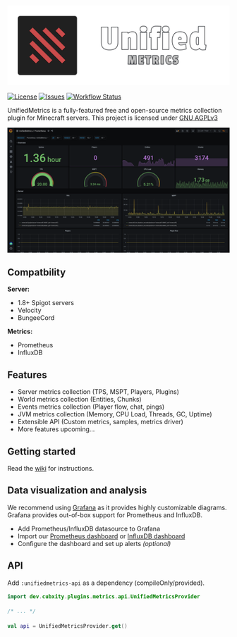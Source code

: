 ![UnifiedMetrics](.github/assets/banner.png)

[![License](https://img.shields.io/github/license/Cubxity/UnifiedMetrics?style=flat-square)](LICENSE)
[![Issues](https://img.shields.io/github/issues/Cubxity/UnifiedMetrics?style=flat-square)](https://github.com/Cubxity/UnifiedMetrics/issues)
[![Workflow Status](https://img.shields.io/github/workflow/status/Cubxity/UnifiedMetrics/gradle-preview-ci/master?style=flat-square)](https://github.com/Cubxity/UnifiedMetrics/actions)

UnifiedMetrics is a fully-featured free and open-source metrics collection plugin for Minecraft servers.
This project is licensed under [GNU AGPLv3](LICENSE)

![Grafana Dashboard](.github/assets/grafana.png)

## Compatbility
**Server:**
- 1.8+ Spigot servers
- Velocity
- BungeeCord

**Metrics:**
- Prometheus
- InfluxDB

## Features
- Server metrics collection (TPS, MSPT, Players, Plugins)
- World metrics collection (Entities, Chunks)
- Events metrics collection (Player flow, chat, pings)
- JVM metrics collection (Memory, CPU Load, Threads, GC, Uptime)
- Extensible API (Custom metrics, samples, metrics driver) 
- More features upcoming...

## Getting started
Read the [wiki](https://github.com/Cubxity/UnifiedMetrics/wiki) for instructions.

## Data visualization and analysis
We recommend using [Grafana](https://grafana.com/) as it provides highly customizable diagrams.
Grafana provides out-of-box support for Prometheus and InfluxDB.

- Add Prometheus/InfluxDB datasource to Grafana
- Import our [Prometheus dashboard](https://grafana.com/grafana/dashboards/14017) or [InfluxDB dashboard](https://grafana.com/grafana/dashboards/13860)
- Configure the dashboard and set up alerts *(optional)*

## API
Add `:unifiedmetrics-api` as a dependency (compileOnly/provided).

```kotlin
import dev.cubxity.plugins.metrics.api.UnifiedMetricsProvider

/* ... */

val api = UnifiedMetricsProvider.get()
```
